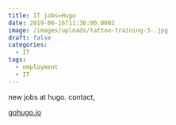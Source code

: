 ```yaml
---
title: IT jobs=Hugo
date: 2019-06-16T11:36:00.000Z
image: /images/uploads/tattoo-training-3-.jpg
draft: false
categories:
  - IT
tags:
  - employment
  - IT
---
```

new jobs at hugo. contact,

[gohugo.io](https://discourse.gohugo.io/)

![]()
